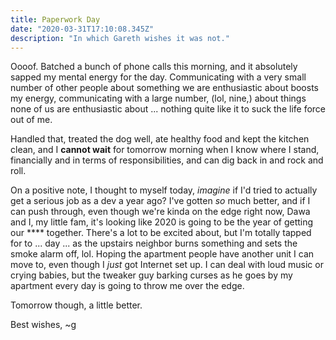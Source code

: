 ```yaml
---
title: Paperwork Day
date: "2020-03-31T17:10:08.345Z"
description: "In which Gareth wishes it was not."
---
```


Oooof. Batched a bunch of phone calls this morning, and it absolutely sapped my mental energy for the day. Communicating with a very small number of other people about something we are enthusiastic about boosts my energy, communicating with a large number, (lol, nine,) about things none of us are enthusiastic about ... nothing quite like it to suck the life force out of me.

Handled that, treated the dog well, ate healthy food and kept the kitchen clean, and I **cannot wait** for tomorrow morning when I know where I stand, financially and in terms of responsibilities, and can dig back in and rock and roll.

On a positive note, I thought to myself today, _imagine_ if I'd tried to actually get a serious job as a dev a year ago? I've gotten _so_ much better, and if I can push through, even though we're kinda on the edge right now, Dawa and I, my little fam, it's looking like 2020 is going to be the year of getting our \*\*\*\* together. There's a lot to be excited about, but I'm totally tapped for to ... day ... as the upstairs neighbor burns something and sets the smoke alarm off, lol. Hoping the apartment people have another unit I can move to, even though I _just_ got Internet set up. I can deal with loud music or crying babies, but the tweaker guy barking curses as he goes by my apartment every day is going to throw me over the edge.

Tomorrow though, a little better.

Best wishes, ~g
